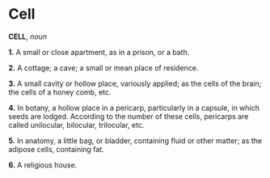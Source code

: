 # Cell

**CELL**, _noun_

**1.** A small or close apartment, as in a prison, or a bath.

**2.** A cottage; a cave; a small or mean place of residence.

**3.** A small cavity or hollow place, variously applied; as the cells of the brain; the cells of a honey comb, etc.

**4.** In botany, a hollow place in a pericarp, particularly in a capsule, in which seeds are lodged. According to the number of these cells, pericarps are called unilocular, bilocular, trilocular, etc.

**5.** In anatomy, a little bag, or bladder, containing fluid or other matter; as the adipose cells, containing fat.

**6.** A religious house.